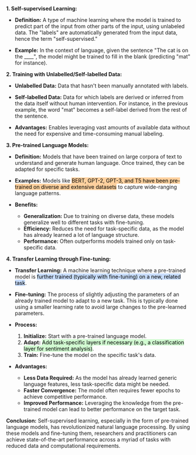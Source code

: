 **1. Self-supervised Learning:**
- **Definition:** A type of machine learning where the model is trained to predict part of the input from other parts of the input, using unlabeled data. The "labels" are automatically generated from the input data, hence the term "self-supervised."
  
- **Example:** In the context of language, given the sentence "The cat is on the ____", the model might be trained to fill in the blank (predicting "mat" for instance).

**2. Training with Unlabelled/Self-labelled Data:**
- **Unlabelled Data:** Data that hasn't been manually annotated with labels.
  
- **Self-labelled Data:** Data for which labels are derived or inferred from the data itself without human intervention. For instance, in the previous example, the word "mat" becomes a self-label derived from the rest of the sentence.

- **Advantages:** Enables leveraging vast amounts of available data without the need for expensive and time-consuming manual labeling.

**3. Pre-trained Language Models:**
- **Definition:** Models that have been trained on large corpora of text to understand and generate human language. Once trained, they can be adapted for specific tasks.

- **Examples:** Models like <mark style="background: #FFB86CA6;">BERT, GPT-2, GPT-3, and T5 have been pre-trained on diverse and extensive datasets</mark> to capture wide-ranging language patterns.

- **Benefits:** 
  - **Generalization:** Due to training on diverse data, these models generalize well to different tasks with fine-tuning.
  - **Efficiency:** Reduces the need for task-specific data, as the model has already learned a lot of language structure.
  - **Performance:** Often outperforms models trained only on task-specific data.

**4. Transfer Learning through Fine-tuning:**
- **Transfer Learning:** A machine learning technique where a pre-trained model is <mark style="background: #ADCCFFA6;">further trained (typically with fine-tuning) on a new, related task</mark>.
  
- **Fine-tuning:** The process of slightly adjusting the parameters of an already trained model to adapt to a new task. This is typically done using a smaller learning rate to avoid large changes to the pre-learned parameters.
  
- **Process:**
  1. **Initialize:** Start with a pre-trained language model.
  2. **Adapt:** <mark style="background: #BBFABBA6;">Add task-specific layers if necessary (e.g., a classification layer for sentiment analysis)</mark>.
  3. **Train:** Fine-tune the model on the specific task's data.
  
- **Advantages:** 
  - **Less Data Required:** As the model has already learned generic language features, less task-specific data might be needed.
  - **Faster Convergence:** The model often requires fewer epochs to achieve competitive performance.
  - **Improved Performance:** Leveraging the knowledge from the pre-trained model can lead to better performance on the target task.

**Conclusion:**
Self-supervised learning, especially in the form of pre-trained language models, has revolutionized natural language processing. By using these models and fine-tuning them, researchers and practitioners can achieve state-of-the-art performance across a myriad of tasks with reduced data and computational requirements.

